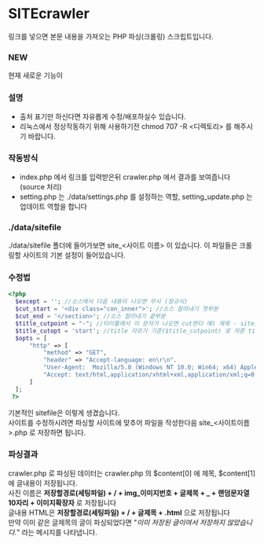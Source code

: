 # SITEcrawler

링크를 넣으면 본문 내용을 가져오는 PHP 파싱(크롤링) 스크립트입니다.

### NEW
현재 새로운 기능이 

### 설명
- 출처 표기만 하신다면 자유롭게 수정/배포하실수 있습니다.
- 리눅스에서 정상작동하기 위해 사용하기전 chmod 707 -R <디렉토리> 를 해주시기 바랍니다. 

### 작동방식
- index.php 에서 링크를 입력받은뒤 crawler.php 에서 결과를 보여줍니다 (source 처리) <br>
- setting.php 는 ./data/settings.php 를 설정하는 역할, setting_update.php 는 업데이트 역할을 합니다

### ./data/sitefile
./data/sitefile 폴더에 들어가보면 site_<사이트 이름> 이 있습니다. 
이 파일들은 크롤링할 사이트의 기본 설정이 들어있습니다.

### 수정법
```php
<?php
  $except = ''; //소스에서 다음 내용이 나오면 무시 (정규식)
  $cut_start = '<div class="con_inner">'; //소스 잘라내기 첫부분
  $cut_end = '</section>'; //소스 잘라내기 끝부분
  $title_cutpoint = "-"; //타이틀에서 이 문자가 나오면 cut한다 예) 제목 - site.com 일때
  $title_cutopt = 'start'; //title 자르기 기준($title_cutpoint) 로 자른 title 값중 앞을 선택 or 뒤를 선택.
  $opts = [
      "http" => [
          "method" => "GET",
          "header" => "Accept-language: en\r\n".
          "User-Agent:  Mozilla/5.0 (Windows NT 10.0; Win64; x64) AppleWebKit/537.36 (KHTML, like Gecko)\r\n".
          "Accept: text/html,application/xhtml+xml,application/xml;q=0.9,*/*;q=0.8\r\n" /* HTTP HEADER */
      ]
  ];
 ?>
```
기본적인 sitefile은 이렇게 생겼습니다.<br/>
사이트를 수정하시려면 파싱할 사이트에 맞추어 파일을 작성한다음 site_<사이트이름>.php 로 저장하면 됩니다.

### 파싱결과
crawler.php 로 파싱된 데이터는 crawler.php 의 $content[0] 에 제목, $content[1] 에 글내용이 저장됩니다.<br>
사진 이름은 <b>저장할경로(세팅파일) + / + img_이미지번호 + 글제목 + _ + 랜덤문자열10자리 + 이미지확장자</b> 로 저장됩니다<br>
글내용 HTML은 <b>저장할경로(세팅파일) + / + 글제목 + .html</b> 으로 저장됩니다<br>
만약 이미 같은 글제목의 글이 파싱되었다면 "<i>이미 저장된 글이여서 저장하지 않았습니다.</i>" 라는 메시지를 나타냅니다.
